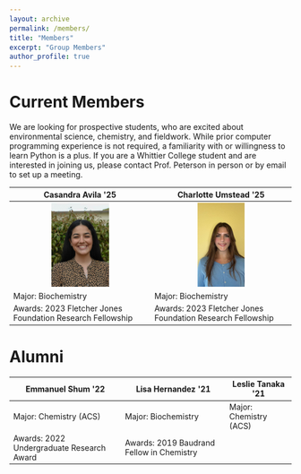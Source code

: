 ```yaml
---
layout: archive
permalink: /members/
title: "Members"
excerpt: "Group Members"
author_profile: true
---
```

# Current Members
We are looking for prospective students, who are excited about environmental science, chemistry, and fieldwork. While prior computer programming experience is not required, a familiarity with or willingness to learn Python is a plus. If you are a Whittier College student and are interested in joining us,  please contact Prof. Peterson in person or by email to set up a meeting.



| Casandra Avila '25  | Charlotte Umstead '25 |
| ------------- | ------------- |
| <div style="text-align: center;"> ![Picture of Cassy](/images/CasandaraAvila.jpg) </div> | <div style="text-align: center;"> <img src="/images/CharlotteUmstead.jpg" height="150px"> </div> |
| 	Major: Biochemistry |Major: Biochemistry |
|	Awards: 2023 Fletcher Jones Foundation Research Fellowship  | Awards: 2023 Fletcher Jones Foundation Research Fellowship |






# Alumni


| Emmanuel Shum '22  | Lisa Hernandez '21 | Leslie Tanaka '21 |
| ------------- | ------------- | ------------- |
| Major: Chemistry (ACS) | Major: Biochemistry | Major: Chemistry (ACS) |
| Awards: 2022 Undergraduate Research Award | Awards: 2019 Baudrand Fellow in Chemistry | |
